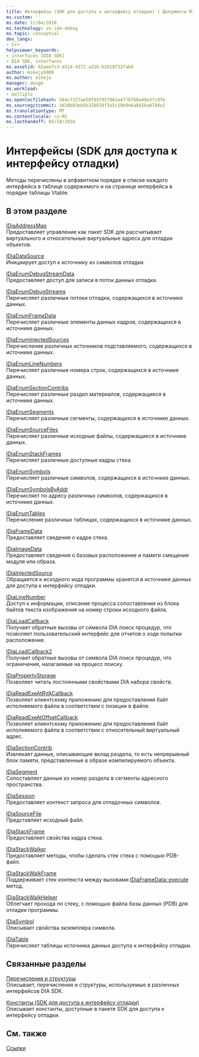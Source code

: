 ```yaml
---
title: Интерфейсы (SDK для доступа к интерфейсу отладки) | Документы Microsoft
ms.custom: ''
ms.date: 11/04/2016
ms.technology: vs-ide-debug
ms.topic: conceptual
dev_langs:
- C++
helpviewer_keywords:
- interfaces [DIA SDK]
- DIA SDK, interfaces
ms.assetid: 62aee7c3-d314-4272-a32b-b2818f32fab8
author: mikejo5000
ms.author: mikejo
manager: douge
ms.workload:
- multiple
ms.openlocfilehash: 584c7337ae50f85f95f063a47787b8a4be37c9fb
ms.sourcegitcommit: 3d10b93eb5b326639f3e5c19b9e6a8d1ba078de1
ms.translationtype: MT
ms.contentlocale: ru-RU
ms.lasthandoff: 04/18/2018
---
```

# <a name="interfaces-debug-interface-access-sdk"></a>Интерфейсы (SDK для доступа к интерфейсу отладки)
Методы перечислены в алфавитном порядке в списке каждого интерфейса в таблице содержимого и на странице интерфейса в порядке таблицы Vtable.  
  
## <a name="in-this-section"></a>В этом разделе  
 [IDiaAddressMap](../../debugger/debug-interface-access/idiaaddressmap.md)  
 Предоставляет управление как пакет SDK для рассчитывает виртуального и относительные виртуальные адреса для отладки объектов.  
  
 [IDiaDataSource](../../debugger/debug-interface-access/idiadatasource.md)  
 Инициирует доступ к источнику из символов отладки.  
  
 [IDiaEnumDebugStreamData](../../debugger/debug-interface-access/idiaenumdebugstreamdata.md)  
 Предоставляет доступ для записи в поток данных отладки.  
  
 [IDiaEnumDebugStreams](../../debugger/debug-interface-access/idiaenumdebugstreams.md)  
 Перечисляет различные потоки отладки, содержащихся в источнике данных.  
  
 [IDiaEnumFrameData](../../debugger/debug-interface-access/idiaenumframedata.md)  
 Перечисляет различные элементы данных кадров, содержащихся в источнике данных.  
  
 [IDiaEnumInjectedSources](../../debugger/debug-interface-access/idiaenuminjectedsources.md)  
 Перечисление различных источников подставляемого, содержащихся в источнике данных.  
  
 [IDiaEnumLineNumbers](../../debugger/debug-interface-access/idiaenumlinenumbers.md)  
 Перечисляет различные номера строк, содержащихся в источнике данных.  
  
 [IDiaEnumSectionContribs](../../debugger/debug-interface-access/idiaenumsectioncontribs.md)  
 Перечисляет различные раздел материалов, содержащиеся в источнике данных.  
  
 [IDiaEnumSegments](../../debugger/debug-interface-access/idiaenumsegments.md)  
 Перечисляет различные сегменты, содержащихся в источнике данных.  
  
 [IDiaEnumSourceFiles](../../debugger/debug-interface-access/idiaenumsourcefiles.md)  
 Перечисляет различные исходные файлы, содержащиеся в источнике данных.  
  
 [IDiaEnumStackFrames](../../debugger/debug-interface-access/idiaenumstackframes.md)  
 Перечисляет различные доступные кадры стека.  
  
 [IDiaEnumSymbols](../../debugger/debug-interface-access/idiaenumsymbols.md)  
 Перечисляет различные символов, содержащихся в источнике данных.  
  
 [IDiaEnumSymbolsByAddr](../../debugger/debug-interface-access/idiaenumsymbolsbyaddr.md)  
 Перечисляет по адресу различных символов, содержащихся в источнике данных.  
  
 [IDiaEnumTables](../../debugger/debug-interface-access/idiaenumtables.md)  
 Перечисление различных таблицах, содержащихся в источнике данных.  
  
 [IDiaFrameData](../../debugger/debug-interface-access/idiaframedata.md)  
 Предоставляет сведения о кадре стека.  
  
 [IDiaImageData](../../debugger/debug-interface-access/idiaimagedata.md)  
 Предоставляет сведения о базовых расположение и памяти смещения модуля или образа.  
  
 [IDiaInjectedSource](../../debugger/debug-interface-access/idiainjectedsource.md)  
 Обращается к исходного кода программы хранятся в источнике данных для доступа к интерфейсу отладки.  
  
 [IDiaLineNumber](../../debugger/debug-interface-access/idialinenumber.md)  
 Доступ к информации, описание процесса сопоставления из блока байтов текста изображения на номер строки исходного файла.  
  
 [IDiaLoadCallback](../../debugger/debug-interface-access/idialoadcallback.md)  
 Получает обратные вызовы от символа DIA поиск процедур, что позволяет пользовательский интерфейс для отчетов о ходе попытки расположение.  
  
 [IDiaLoadCallback2](../../debugger/debug-interface-access/idialoadcallback2.md)  
 Получает обратные вызовы от символа DIA поиск процедур, что ограничения, налагаемые на процесс поиску.  
  
 [IDiaPropertyStorage](../../debugger/debug-interface-access/idiapropertystorage.md)  
 Позволяет читать постоянными свойствами DIA набора свойств.  
  
 [IDiaReadExeAtRVACallback](../../debugger/debug-interface-access/idiareadexeatrvacallback.md)  
 Позволяет клиентскому приложению для предоставления байт исполняемого файла в соответствии с позиции в файле.  
  
 [IDiaReadExeAtOffsetCallback](../../debugger/debug-interface-access/idiareadexeatoffsetcallback.md)  
 Позволяет клиентскому приложению для предоставления байт исполняемого файла в соответствии с относительный виртуальный адрес.  
  
 [IDiaSectionContrib](../../debugger/debug-interface-access/idiasectioncontrib.md)  
 Извлекает данные, описывающие вклад раздела, то есть непрерывный блок памяти, представленные в образе компилируемого объекта.  
  
 [IDiaSegment](../../debugger/debug-interface-access/idiasegment.md)  
 Сопоставляет данные из номер раздела в сегменты адресного пространства.  
  
 [IDiaSession](../../debugger/debug-interface-access/idiasession.md)  
 Предоставляет контекст запроса для отладочных символов.  
  
 [IDiaSourceFile](../../debugger/debug-interface-access/idiasourcefile.md)  
 Представляет исходный файл.  
  
 [IDiaStackFrame](../../debugger/debug-interface-access/idiastackframe.md)  
 Предоставляет свойства кадра стека.  
  
 [IDiaStackWalker](../../debugger/debug-interface-access/idiastackwalker.md)  
 Предоставляет методы, чтобы сделать стек стека с помощью PDB-файл.  
  
 [IDiaStackWalkFrame](../../debugger/debug-interface-access/idiastackwalkframe.md)  
 Поддерживает стек контекста между вызовами [IDiaFrameData::execute](../../debugger/debug-interface-access/idiaframedata-execute.md) метод.  
  
 [IDiaStackWalkHelper](../../debugger/debug-interface-access/idiastackwalkhelper.md)  
 Облегчает прохода по стеку, с помощью файла базы данных (PDB) для отладки программы.  
  
 [IDiaSymbol](../../debugger/debug-interface-access/idiasymbol.md)  
 Описывает свойства экземпляра символа.  
  
 [IDiaTable](../../debugger/debug-interface-access/idiatable.md)  
 Перечисляет таблицы источника данных доступа к интерфейсу отладки.  
  
## <a name="related-sections"></a>Связанные разделы  
 [Перечисления и структуры](../../debugger/debug-interface-access/enumerations-and-structures.md)  
 Описывает, перечисления и структуры, используемые в различных интерфейсов DIA SDK.  
  
 [Константы (SDK для доступа к интерфейсу отладки)](../../debugger/debug-interface-access/constants-debug-interface-access-sdk.md)  
 Описывает константы, доступные в пакете SDK для доступа к интерфейсу отладки.  
  
## <a name="see-also"></a>См. также  
 [Ссылки](../../debugger/debug-interface-access/debug-interface-access-sdk-reference.md)
